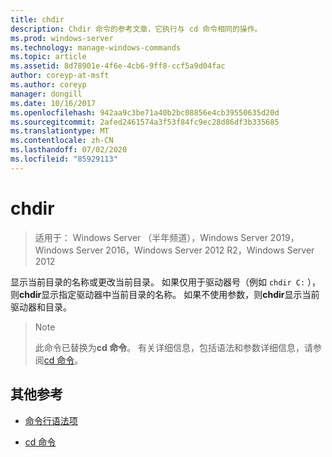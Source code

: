 ```yaml
---
title: chdir
description: Chdir 命令的参考文章，它执行与 cd 命令相同的操作。
ms.prod: windows-server
ms.technology: manage-windows-commands
ms.topic: article
ms.assetid: 8d78901e-4f6e-4cb6-9ff8-ccf5a9d04fac
author: coreyp-at-msft
ms.author: coreyp
manager: dongill
ms.date: 10/16/2017
ms.openlocfilehash: 942aa9c3be71a40b2bc08856e4cb39550635d20d
ms.sourcegitcommit: 2afed2461574a3f53f84fc9ec28d86df3b335685
ms.translationtype: MT
ms.contentlocale: zh-CN
ms.lasthandoff: 07/02/2020
ms.locfileid: "85929113"
---
```

# <a name="chdir"></a>chdir

> 适用于： Windows Server （半年频道），Windows Server 2019，Windows Server 2016，Windows Server 2012 R2，Windows Server 2012

显示当前目录的名称或更改当前目录。 如果仅用于驱动器号（例如 `chdir C:` ），则**chdir**显示指定驱动器中当前目录的名称。 如果不使用参数，则**chdir**显示当前驱动器和目录。

> > [!NOTE]
> 此命令已替换为**cd 命令**。 有关详细信息，包括语法和参数详细信息，请参阅[cd 命令](cd.md)。

## <a name="additional-references"></a>其他参考

- [命令行语法项](command-line-syntax-key.md)

- [cd 命令](cd.md)
